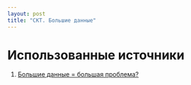 ```yaml
---
layout: post
title: "СКТ. Большие данные"
---
```



# Использованные источники

1. [Большие данные = большая проблема?](http://www.jetinfo.ru/stati/bolshie-dannye-bolshaya-problema)

